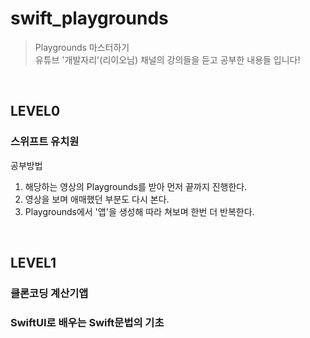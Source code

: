 # swift_playgrounds
> Playgrounds 마스터하기  
> 유튜브 '개발자리'(리이오님) 채널의 강의들을 듣고 공부한 내용들 입니다!

<br>

## LEVEL0
### 스위프트 유치원
공부방법
1. 해당하는 영상의 Playgrounds를 받아 먼저 끝까지 진행한다.
2. 영상을 보며 애매했던 부분도 다시 본다.
3. Playgrounds에서 '앱'을 생성해 따라 쳐보며 한번 더 반복한다.

<br>


## LEVEL1
### 클론코딩 계산기앱

### SwiftUI로 배우는 Swift문법의 기초

